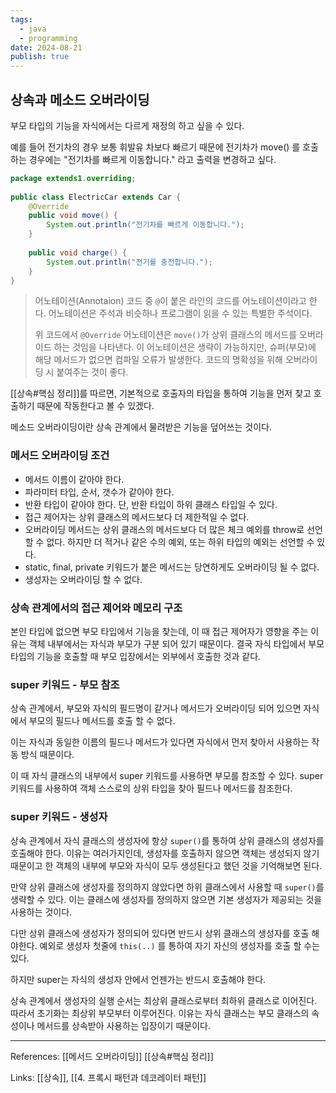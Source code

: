 ```yaml
---
tags:
  - java
  - programming
date: 2024-08-21
publish: true
---
```

## 상속과 메소드 오버라이딩
부모 타입의 기능을 자식에서는 다르게 재정의 하고 싶을 수 있다.

예를 들어 전기차의 경우 보통 휘발유 차보다 빠르기 때문에 전기차가 move() 를 호출하는 경우에는 "전기차를 빠르게 이동합니다." 라고 출력을 변경하고 싶다.

```java
package extends1.overriding;  
  
public class ElectricCar extends Car {  
    @Override  
    public void move() {  
        System.out.println("전기차를 빠르게 이동합니다.");  
    }  
  
    public void charge() {  
        System.out.println("전기를 충전합니다.");  
    }  
}
```

> 어노테이션(Annotaion)
> 코드 중 `@`이 붙은 라인의 코드를 어노테이션이라고 한다. 어노테이션은 주석과 비슷하나 프로그램이 읽을 수 있는 특별한 주석이다.
> 
> 위 코드에서 `@Override` 어노테이션은 `move()`가  상위 클래스의 메서드를 오버라이드 하는 것임을 나타낸다. 이 어노테이션은 생략이 가능하지만, 슈퍼(부모)에 해당 메서드가 없으면 컴파일 오류가 발생한다. 코드의 명확성을 위해 오버라이딩 시 붙여주는 것이 좋다.

[[상속#핵심 정리]]를 따르면, 기본적으로 호출자의 타입을 통하여 기능을 먼저 찾고 호출하기 때문에 작동한다고 볼 수 있겠다.


메소드 오버라이딩이란 상속 관계에서 물려받은 기능을 덮어쓰는 것이다.

### 메서드 오버라이딩 조건
- 메서드 이름이 같아야 한다.
- 파라미터 타입, 순서, 갯수가 같아야 한다.
- 반환 타입이 같아야 한다. 단, 반환 타입이 하위 클래스 타입일 수 있다.
- 접근 제어자는 상위 클래스의 메서드보다 더 제한적일 수 없다.
- 오버라이딩 메서드는 상위 클래스의 메서드보다 더 많은 체크 예외를 throw로 선언할 수 없다. 하지만 더 적거나 같은 수의 예외, 또는 하위 타입의 예외는 선언할 수 있다.
- static, final, private 키워드가 붙은 메서드는 당연하게도 오버라이딩 될 수 없다.
- 생성자는 오버라이딩 할 수 없다.

### 상속 관계에서의 접근 제어와 메모리 구조
본인 타입에 없으면 부모 타입에서 기능을 찾는데, 이 때 접근 제어자가 영향을 주는 이유는 객체 내부에서는 자식과 부모가 구분 되어 있기 때문이다. 결국 자식 타입에서 부모 타입의 기능을 호출할 때 부모 입장에서는 외부에서 호출한 것과 같다.

### super 키워드 - 부모 참조
상속 관계에서, 부모와 자식의 필드명이 같거나 메서드가 오버라이딩 되어 있으면 자식에서 부모의 필드나 메서드를 호출 할 수 없다.

이는 자식과 동일한 이름의 필드나 메서드가 있다면 자식에서 먼저 찾아서 사용하는 작동 방식 때문이다.

이 때 자식 클래스의 내부에서 super 키워드를 사용하면 부모를 참조할 수 있다. super 키워드를 사용하여 객체 스스로의 상위 타입을 찾아 필드나 메서드를 참조한다.

### super 키워드 - 생성자
상속 관계에서 자식 클래스의 생성자에 항상 `super()`를 통하여 상위 클래스의 생성자를 호출해야 한다. 이유는 여러가지인데, 생성자를 호출하지 않으면 객체는 생성되지 않기 때문이고 한 객체의 내부에 부모와 자식이 모두 생성된다고 했던 것을 기억해보면 된다.

만약 상위 클래스에 생성자를 정의하지 않았다면 하위 클래스에서 사용할 때 `super()`를 생략할 수 있다. 이는 클래스에 생성자를 정의하지 않으면 기본 생성자가 제공되는 것을 사용하는 것이다.

다만 상위 클래스에 생성자가 정의되어 있다면 반드시 상위 클래스의 생성자를 호출 해야한다.
예외로 생성자 첫줄에 `this(..)` 를 통하여 자기 자신의 생성자를 호출 할 수는 있다. 

하지만 super는 자식의 생성자 안에서 언젠가는 반드시 호출해야 한다.

상속 관계에서 생성자의 실행 순서는 최상위 클래스로부터 최하위 클래스로 이어진다. 따라서 초기화는 최상위 부모부터 이루어진다. 이유는 자식 클래스는 부모 클래스의 속성이나 메서드를 상속받아 사용하는 입장이기 때문이다.

---
References: [[메서드 오버라이딩]]  [[상속#핵심 정리]]

Links: [[상속]], [[4. 프록시 패턴과 데코레이터 패턴]]